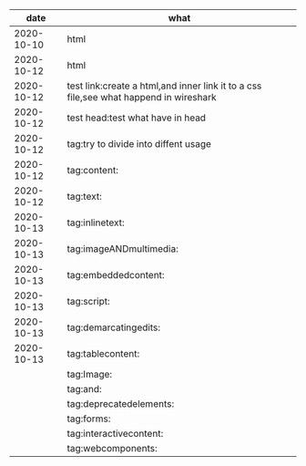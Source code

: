 | date       | what                                                                                  |
|------------|---------------------------------------------------------------------------------------|
| 2020-10-10 | html                                                                                  |
| 2020-10-12 | html                                                                                  |
| 2020-10-12 | test link:create a html,and inner link it to a css file,see what happend in wireshark |
| 2020-10-12 | test head:test what have in head                                                      |
| 2020-10-12 | tag:try to divide into diffent  usage                                                 |
| 2020-10-12 | tag:content:                                                                          |
| 2020-10-12 | tag:text:                                                                             |
| 2020-10-13 | tag:inlinetext:                                                                       |
| 2020-10-13 | tag:imageANDmultimedia:                                                               |
| 2020-10-13 | tag:embeddedcontent:                                                                  |
| 2020-10-13 | tag:script:                                                                           |
| 2020-10-13 | tag:demarcatingedits:                                                                 |
| 2020-10-13 | tag:tablecontent:                                                                     |
|            | tag:Image:                                                                            |
|            | tag:and:                                                                              |
|            | tag:deprecatedelements:                                                               |
|            | tag:forms:                                                                            |
|            | tag:interactivecontent:                                                               |
|            | tag:webcomponents:                                                                    |
